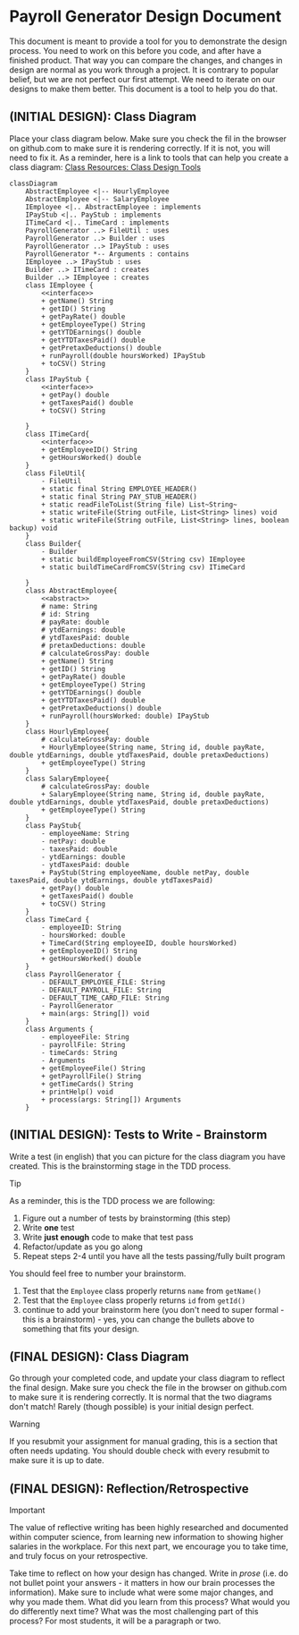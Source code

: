 # Payroll Generator Design Document


This document is meant to provide a tool for you to demonstrate the design process. You need to work on this before you code, and after have a finished product. That way you can compare the changes, and changes in design are normal as you work through a project. It is contrary to popular belief, but we are not perfect our first attempt. We need to iterate on our designs to make them better. This document is a tool to help you do that.


## (INITIAL DESIGN): Class Diagram

Place your class diagram below. Make sure you check the fil in the browser on github.com to make sure it is rendering correctly. If it is not, you will need to fix it. As a reminder, here is a link to tools that can help you create a class diagram: [Class Resources: Class Design Tools](https://github.com/CS5004-khoury-lionelle/Resources?tab=readme-ov-file#uml-design-tools)
```mermaid
classDiagram
    AbstractEmployee <|-- HourlyEmployee
    AbstractEmployee <|-- SalaryEmployee
    IEmployee <|.. AbstractEmployee : implements
    IPayStub <|.. PayStub : implements
    ITimeCard <|.. TimeCard : implements
    PayrollGenerator ..> FileUtil : uses
    PayrollGenerator ..> Builder : uses
    PayrollGenerator ..> IPayStub : uses
    PayrollGenerator *-- Arguments : contains
    IEmployee ..> IPayStub : uses
    Builder ..> ITimeCard : creates
    Builder ..> IEmployee : creates
    class IEmployee {
        <<interface>>
        + getName() String
        + getID() String
        + getPayRate() double
        + getEmployeeType() String
        + getYTDEarnings() double
        + getYTDTaxesPaid() double
        + getPretaxDeductions() double
        + runPayroll(double hoursWorked) IPayStub
        + toCSV() String
    }
    class IPayStub {
        <<interface>>
        + getPay() double
        + getTaxesPaid() double
        + toCSV() String

    }
    class ITimeCard{
        <<interface>>
        + getEmployeeID() String
        + getHoursWorked() double
    }
    class FileUtil{
        - FileUtil
        + static final String EMPLOYEE_HEADER()
        + static final String PAY_STUB_HEADER()
        + static readFileToList(String file) List~String~
        + static writeFile(String outFile, List<String> lines) void
        + static writeFile(String outFile, List<String> lines, boolean backup) void
    }
    class Builder{
        - Builder
        + static buildEmployeeFromCSV(String csv) IEmployee
        + static buildTimeCardFromCSV(String csv) ITimeCard 

    }
    class AbstractEmployee{
        <<abstract>>
        # name: String
        # id: String
        # payRate: double
        # ytdEarnings: double
        # ytdTaxesPaid: double
        # pretaxDeductions: double
        # calculateGrossPay: double
        + getName() String
        + getID() String
        + getPayRate() double
        + getEmployeeType() String
        + getYTDEarnings() double
        + getYTDTaxesPaid() double
        + getPretaxDeductions() double
        + runPayroll(hoursWorked: double) IPayStub
    }
    class HourlyEmployee{
        # calculateGrossPay: double
        + HourlyEmployee(String name, String id, double payRate, double ytdEarnings, double ytdTaxesPaid, double pretaxDeductions)
        + getEmployeeType() String
    }
    class SalaryEmployee{
        # calculateGrossPay: double
        + SalaryEmployee(String name, String id, double payRate, double ytdEarnings, double ytdTaxesPaid, double pretaxDeductions)
        + getEmployeeType() String
    }
    class PayStub{
        - employeeName: String
        - netPay: double
        - taxesPaid: double
        - ytdEarnings: double
        - ytdTaxesPaid: double
        + PayStub(String employeeName, double netPay, double taxesPaid, double ytdEarnings, double ytdTaxesPaid)
        + getPay() double
        + getTaxesPaid() double
        + toCSV() String
    }
    class TimeCard {
        - employeeID: String
        - hoursWorked: double
        + TimeCard(String employeeID, double hoursWorked)
        + getEmployeeID() String
        + getHoursWorked() double
    }
    class PayrollGenerator {
        - DEFAULT_EMPLOYEE_FILE: String
        - DEFAULT_PAYROLL_FILE: String
        - DEFAULT_TIME_CARD_FILE: String
        - PayrollGenerator
        + main(args: String[]) void
    }
    class Arguments {
        - employeeFile: String
        - payrollFile: String
        - timeCards: String
        - Arguments
        + getEmployeeFile() String
        + getPayrollFile() String
        + getTimeCards() String
        + printHelp() void
        + process(args: String[]) Arguments
    }

```



## (INITIAL DESIGN): Tests to Write - Brainstorm

Write a test (in english) that you can picture for the class diagram you have created. This is the brainstorming stage in the TDD process. 

> [!TIP]
> As a reminder, this is the TDD process we are following:
> 1. Figure out a number of tests by brainstorming (this step)
> 2. Write **one** test
> 3. Write **just enough** code to make that test pass
> 4. Refactor/update  as you go along
> 5. Repeat steps 2-4 until you have all the tests passing/fully built program

You should feel free to number your brainstorm. 

1. Test that the `Employee` class properly returns `name` from `getName()`
2. Test that the `Employee` class properly returns `id` from `getId()`
3. continue to add your brainstorm here (you don't need to super formal - this is a brainstorm) - yes, you can change the bullets above to something that fits your design.



## (FINAL DESIGN): Class Diagram

Go through your completed code, and update your class diagram to reflect the final design. Make sure you check the file in the browser on github.com to make sure it is rendering correctly. It is normal that the two diagrams don't match! Rarely (though possible) is your initial design perfect. 

> [!WARNING]
> If you resubmit your assignment for manual grading, this is a section that often needs updating. You should double check with every resubmit to make sure it is up to date.





## (FINAL DESIGN): Reflection/Retrospective

> [!IMPORTANT]
> The value of reflective writing has been highly researched and documented within computer science, from learning new information to showing higher salaries in the workplace. For this next part, we encourage you to take time, and truly focus on your retrospective.

Take time to reflect on how your design has changed. Write in *prose* (i.e. do not bullet point your answers - it matters in how our brain processes the information). Make sure to include what were some major changes, and why you made them. What did you learn from this process? What would you do differently next time? What was the most challenging part of this process? For most students, it will be a paragraph or two. 

